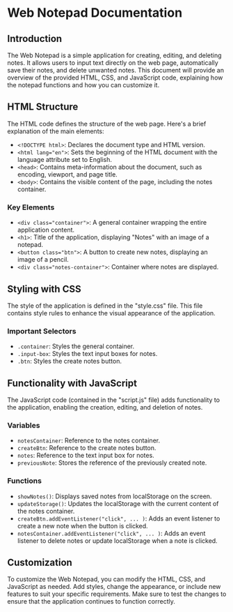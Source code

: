 # Web Notepad Documentation

## Introduction
The Web Notepad is a simple application for creating, editing, and deleting notes. It allows users to input text directly on the web page, automatically save their notes, and delete unwanted notes. This document will provide an overview of the provided HTML, CSS, and JavaScript code, explaining how the notepad functions and how you can customize it.

## HTML Structure
The HTML code defines the structure of the web page. Here's a brief explanation of the main elements:

- `<!DOCTYPE html>`: Declares the document type and HTML version.
- `<html lang="en">`: Sets the beginning of the HTML document with the language attribute set to English.
- `<head>`: Contains meta-information about the document, such as encoding, viewport, and page title.
- `<body>`: Contains the visible content of the page, including the notes container.

### Key Elements
- `<div class="container">`: A general container wrapping the entire application content.
- `<h1>`: Title of the application, displaying "Notes" with an image of a notepad.
- `<button class="btn">`: A button to create new notes, displaying an image of a pencil.
- `<div class="notes-container">`: Container where notes are displayed.

## Styling with CSS
The style of the application is defined in the "style.css" file. This file contains style rules to enhance the visual appearance of the application.

### Important Selectors
- `.container`: Styles the general container.
- `.input-box`: Styles the text input boxes for notes.
- `.btn`: Styles the create notes button.

## Functionality with JavaScript
The JavaScript code (contained in the "script.js" file) adds functionality to the application, enabling the creation, editing, and deletion of notes.

### Variables
- `notesContainer`: Reference to the notes container.
- `createBtn`: Reference to the create notes button.
- `notes`: Reference to the text input box for notes.
- `previousNote`: Stores the reference of the previously created note.

### Functions
- `showNotes()`: Displays saved notes from localStorage on the screen.
- `updateStorage()`: Updates the localStorage with the current content of the notes container.
- `createBtn.addEventListener("click", ... )`: Adds an event listener to create a new note when the button is clicked.
- `notesContainer.addEventListener("click", ... )`: Adds an event listener to delete notes or update localStorage when a note is clicked.

## Customization
To customize the Web Notepad, you can modify the HTML, CSS, and JavaScript as needed. Add styles, change the appearance, or include new features to suit your specific requirements. Make sure to test the changes to ensure that the application continues to function correctly.
